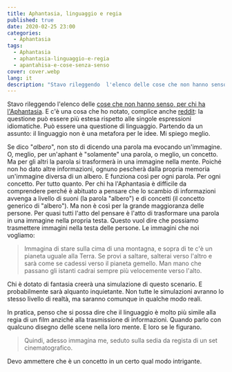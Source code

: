```yaml
---
title: Aphantasia, linguaggio e regia
published: true
date: 2020-02-25 23:00
categories:
  - Aphantasia
tags:
  - Aphantasia
  - aphantasia-linguaggio-e-regia
  - apantahisa-e-cose-senza-senso
cover: cover.webp
lang: it
description: "Stavo rileggendo  l'elenco delle cose che non hanno senso, per chi ha l'Aphantasia. E c'è una cosa che ho notato, complice anche reddit: la questione può essere più estesa rispetto alle singole espressioni idiomatiche. Può essere una questione di linguaggio. Partendo da un assunto: il linguaggio non è una metafora per le idee. Mi spiego meglio."
---
```


Stavo rileggendo  l'elenco delle [cose che non hanno senso, per chi ha l'Aphantasia](https://blog.stranianelli.com/apantahisa-e-cose-senza-senso/). E c'è una cosa che ho notato, complice anche [reddit](https://www.reddit.com/r/Aphantasia/): la questione può essere più estesa rispetto alle singole espressioni idiomatiche. Può essere una questione di linguaggio. Partendo da un assunto: il linguaggio non è una metafora per le idee. Mi spiego meglio.

Se dico "_albero_", non sto di dicendo una parola ma evocando un'immagine. O, meglio, per un'aphant è "solamente" una parola, o meglio, un concetto. Ma per gli altri la parola si trasformerà in una immagine nella mente. Poiché non ho dato altre informazioni, ognuno pescherà dalla propria memoria un'immagine diversa di un albero. E funziona così per ogni parola. Per ogni concetto. Per tutto quanto. Per chi ha l'Aphantasia è difficile da comprendere perché è abituato a pensare che lo scambio di informazioni avvenga a livello di suoni (la parola "albero") e di concetti (il concetto generico di "albero"). Ma non è così per la grande maggioranza delle persone. Per quasi tutti l'atto del pensare è l'atto di trasformare una parola in una immagine nella propria testa. Questo vuol dire che possiamo trasmettere immagini nella testa delle persone. Le immagini che noi vogliamo:

> Immagina di stare sulla cima di una montagna, e sopra di te c'è un pianeta uguale alla Terra. Se provi a saltare, salterai verso l'altro e sarà come se cadessi verso il pianeta gemello. Man mano che passano gli istanti cadrai sempre più velocemente verso l'alto.

Chi è dotato di fantasia creerà una simulazione di questo scenario. E probabilmente sarà alquanto inquietante. Non tutte le simulazioni avranno lo stesso livello di realtà, ma saranno comunque in qualche modo reali.

In pratica, penso che si possa dire che il linguaggio è molto più simile alla regia di un film anziché alla trasmissione di informazioni. Quando parlo con qualcuno disegno delle scene nella loro mente. E loro se le figurano.

> Quindi, adesso immagina me, seduto sulla sedia da regista di un set cinematografico.

Devo ammettere che è un concetto in un certo qual modo intrigante.
